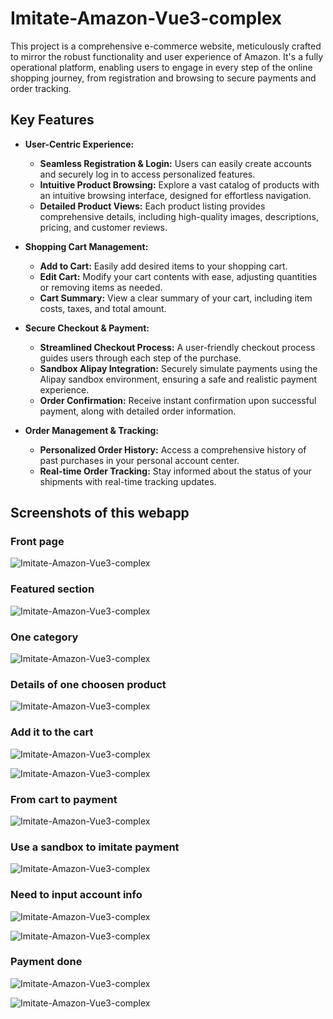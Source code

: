 # Imitate-Amazon-Vue3-complex
This project is a comprehensive e-commerce website, meticulously crafted to mirror the robust functionality and user experience of Amazon. It's a fully operational platform, enabling users to engage in every step of the online shopping journey, from registration and browsing to secure payments and order tracking.

## Key Features

*   **User-Centric Experience:**
    *   **Seamless Registration & Login:** Users can easily create accounts and securely log in to access personalized features.
    *   **Intuitive Product Browsing:** Explore a vast catalog of products with an intuitive browsing interface, designed for effortless navigation.
    *   **Detailed Product Views:** Each product listing provides comprehensive details, including high-quality images, descriptions, pricing, and customer reviews.

*   **Shopping Cart Management:**
    *   **Add to Cart:** Easily add desired items to your shopping cart.
    *   **Edit Cart:** Modify your cart contents with ease, adjusting quantities or removing items as needed.
    *   **Cart Summary:** View a clear summary of your cart, including item costs, taxes, and total amount.

*   **Secure Checkout & Payment:**
    *   **Streamlined Checkout Process:** A user-friendly checkout process guides users through each step of the purchase.
    *   **Sandbox Alipay Integration:** Securely simulate payments using the Alipay sandbox environment, ensuring a safe and realistic payment experience.
    *   **Order Confirmation:** Receive instant confirmation upon successful payment, along with detailed order information.

*   **Order Management & Tracking:**
    *   **Personalized Order History:** Access a comprehensive history of past purchases in your personal account center.
    *   **Real-time Order Tracking:** Stay informed about the status of your shipments with real-time tracking updates.


## Screenshots of this webapp

### Front page

![Imitate-Amazon-Vue3-complex](screenshots/1.png)

### Featured section

![Imitate-Amazon-Vue3-complex](screenshots/3.gif)

### One category

![Imitate-Amazon-Vue3-complex](screenshots/3.png)

### Details of one choosen product

![Imitate-Amazon-Vue3-complex](screenshots/4.png)

### Add it to the cart

![Imitate-Amazon-Vue3-complex](screenshots/5.png)

![Imitate-Amazon-Vue3-complex](screenshots/6.png)

### From cart to payment

![Imitate-Amazon-Vue3-complex](screenshots/7.png)

### Use a sandbox to imitate payment

![Imitate-Amazon-Vue3-complex](screenshots/9.png)

### Need to input account info

![Imitate-Amazon-Vue3-complex](screenshots/10.png)

![Imitate-Amazon-Vue3-complex](screenshots/11.png)

### Payment done

![Imitate-Amazon-Vue3-complex](screenshots/12.png)

![Imitate-Amazon-Vue3-complex](screenshots/13.png)

